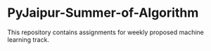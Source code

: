 # PyJaipur-Summer-of-Algorithm
This repository contains assignments for weekly proposed machine learning track.
